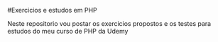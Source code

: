 #Exercicios e estudos em PHP

Neste repositorio vou postar os exercicios propostos e os testes para estudos do meu curso de PHP da Udemy
